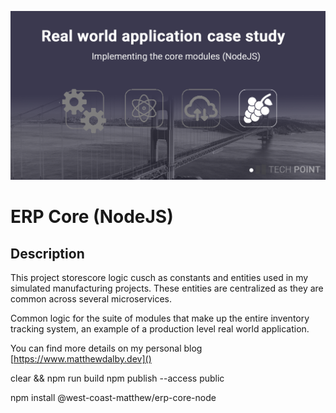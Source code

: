 ![Alt text](images/erp-core-node.png)

# ERP Core (NodeJS)

## Description
This project storescore logic cusch as constants and entities used in my simulated manufacturing projects. These entities are centralized as they are common across several microservices.

Common logic for the suite of modules that make up the entire inventory tracking system, an example of a production level real world application.

You can find more details on my personal blog [https://www.matthewdalby.dev]()


clear && npm run build
npm publish --access public




npm install @west-coast-matthew/erp-core-node
